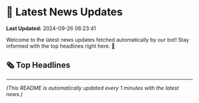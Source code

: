 # 📰 Latest News Updates
**Last Updated:** 2024-09-26 06:23:41

Welcome to the latest news updates fetched automatically by our bot! Stay informed with the top headlines right here. 🚀

## 🗞️ Top Headlines

---
*(This README is automatically updated every 1 minutes with the latest news.)*

